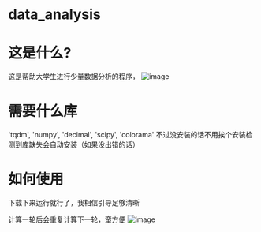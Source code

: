 # data_analysis
# 这是什么?
这是帮助大学生进行少量数据分析的程序，
![image](https://github.com/100210110/data_analysis/assets/104227884/28808726-c512-42d3-bc15-105f7b5189c4)

# 需要什么库
'tqdm', 'numpy', 'decimal', 'scipy', 'colorama'
不过没安装的话不用挨个安装检测到库缺失会自动安装（如果没出错的话）

# 如何使用
下载下来运行就行了，我相信引导足够清晰

计算一轮后会重复计算下一轮，蛮方便
![image](https://github.com/100210110/data_analysis/assets/104227884/6d63048d-41a9-4f22-b2ab-78d457680168)
